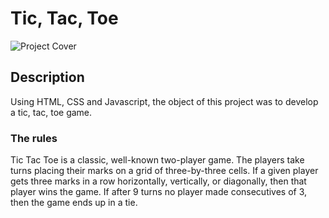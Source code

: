 # Tic, Tac, Toe
![Project Cover](https://i.ibb.co/V3hZz2T/Tic-Tac-Toe.png)
## Description
Using HTML, CSS and Javascript, the object of this project was to develop a tic, tac, toe game. 

### The rules
Tic Tac Toe is a classic, well-known two-player game. The players take turns placing their marks on a grid of three-by-three cells. If a given player gets three marks in a row horizontally, vertically, or diagonally, then that player wins the game. If after 9 turns no player made consecutives of 3, then the game ends up in a tie.